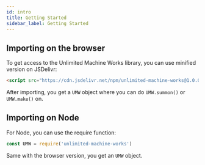 ```yaml
---
id: intro
title: Getting Started
sidebar_label: Getting Started
---
```


## Importing on the browser

To get access to the Unlimited Machine Works library, you can use minified version on JSDelivr:

```html
<script src="https://cdn.jsdelivr.net/npm/unlimited-machine-works@1.0.0/umw.min.js" async></script>
```

After importing, you get a `UMW` object where you can do `UMW.summon()` or `UMW.make()` on.

## Importing on Node

For Node, you can use the require function:

```js
const UMW = require('unlimited-machine-works')
```

Same with the browser version, you get an `UMW` object.